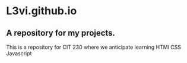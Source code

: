# L3vi.github.io

## A repository for my projects.

This is a repository for CIT 230 where we anticipate learning
   HTMl
   CSS
   Javascript
